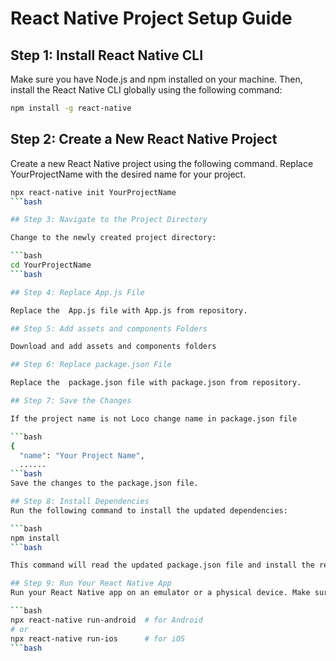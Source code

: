 # React Native Project Setup Guide

## Step 1: Install React Native CLI

Make sure you have Node.js and npm installed on your machine. Then, install the React Native CLI globally using the following command:

```bash
npm install -g react-native
```

## Step 2: Create a New React Native Project

Create a new React Native project using the following command. Replace YourProjectName with the desired name for your project.

```bash
npx react-native init YourProjectName
```bash

## Step 3: Navigate to the Project Directory

Change to the newly created project directory:

```bash
cd YourProjectName
```bash

## Step 4: Replace App.js File

Replace the  App.js file with App.js from repository.

## Step 5: Add assets and components Folders

Download and add assets and components folders

## Step 6: Replace package.json File

Replace the  package.json file with package.json from repository.

## Step 7: Save the Changes

If the project name is not Loco change name in package.json file

```bash
{
  "name": "Your Project Name",
  ......
```bash
Save the changes to the package.json file.

## Step 8: Install Dependencies
Run the following command to install the updated dependencies:

```bash
npm install
```bash

This command will read the updated package.json file and install the required dependencies for your project.

## Step 9: Run Your React Native App
Run your React Native app on an emulator or a physical device. Make sure your emulator or device is connected or started. Use the following command:

```bash
npx react-native run-android  # for Android
# or
npx react-native run-ios      # for iOS
```bash
